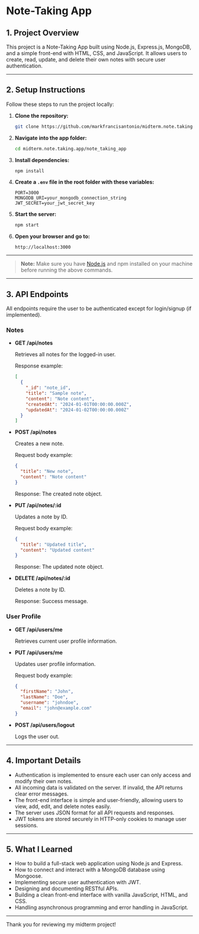 
# Note-Taking App

## 1. Project Overview

This project is a Note-Taking App built using Node.js, Express.js, MongoDB, and a simple front-end with HTML, CSS, and JavaScript. It allows users to create, read, update, and delete their own notes with secure user authentication.

---

## 2. Setup Instructions

Follow these steps to run the project locally:

1. **Clone the repository:**

   ```bash
   git clone https://github.com/markfrancisantonio/midterm.note.taking.app.git
   ```

2. **Navigate into the app folder:**

   ```bash
   cd midterm.note.taking.app/note_taking_app
   ```

3. **Install dependencies:**

   ```bash
   npm install
   ```

4. **Create a `.env` file in the root folder with these variables:**

   ```
   PORT=3000
   MONGODB_URI=your_mongodb_connection_string
   JWT_SECRET=your_jwt_secret_key
   ```

5. **Start the server:**

   ```bash
   npm start
   ```

6. **Open your browser and go to:**

   ```
   http://localhost:3000
   ```

---

> **Note:** Make sure you have [Node.js](https://nodejs.org/) and npm installed on your machine before running the above commands.

---

## 3. API Endpoints

All endpoints require the user to be authenticated except for login/signup (if implemented).

### Notes

- **GET /api/notes**

  Retrieves all notes for the logged-in user.

  Response example:

  ```json
  [
    {
      "_id": "note_id",
      "title": "Sample note",
      "content": "Note content",
      "createdAt": "2024-01-01T00:00:00.000Z",
      "updatedAt": "2024-01-02T00:00:00.000Z"
    }
  ]
  ```

- **POST /api/notes**

  Creates a new note.

  Request body example:

  ```json
  {
    "title": "New note",
    "content": "Note content"
  }
  ```

  Response: The created note object.

- **PUT /api/notes/:id**

  Updates a note by ID.

  Request body example:

  ```json
  {
    "title": "Updated title",
    "content": "Updated content"
  }
  ```

  Response: The updated note object.

- **DELETE /api/notes/:id**

  Deletes a note by ID.

  Response: Success message.

### User Profile

- **GET /api/users/me**

  Retrieves current user profile information.

- **PUT /api/users/me**

  Updates user profile information.

  Request body example:

  ```json
  {
    "firstName": "John",
    "lastName": "Doe",
    "username": "johndoe",
    "email": "john@example.com"
  }
  ```

- **POST /api/users/logout**

  Logs the user out.

---

## 4. Important Details

- Authentication is implemented to ensure each user can only access and modify their own notes.
- All incoming data is validated on the server. If invalid, the API returns clear error messages.
- The front-end interface is simple and user-friendly, allowing users to view, add, edit, and delete notes easily.
- The server uses JSON format for all API requests and responses.
- JWT tokens are stored securely in HTTP-only cookies to manage user sessions.

---

## 5. What I Learned

- How to build a full-stack web application using Node.js and Express.
- How to connect and interact with a MongoDB database using Mongoose.
- Implementing secure user authentication with JWT.
- Designing and documenting RESTful APIs.
- Building a clean front-end interface with vanilla JavaScript, HTML, and CSS.
- Handling asynchronous programming and error handling in JavaScript.

---

Thank you for reviewing my midterm project!
